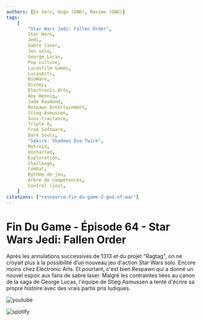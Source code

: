 ```yaml
---
authors: [Ex Serv, Hugo (GND), Maxime (GND)]
tags:
    [
        "Star Wars Jedi: Fallen Order",
        Star Wars,
        Jedi,
        Sabre laser,
        Jeu solo,
        George Lucas,
        Pop culture,
        Lucasfilm Games,
        LucasArts,
        BioWare,
        Disney,
        Electronic Arts,
        Amy Hennig,
        Jade Raymond,
        Respawn Entertainment,
        Stieg Asmussen,
        Sous-traitance,
        Triple A,
        From Software,
        Dark Souls,
        "Sekiro: Shadows Die Twice",
        Metroid,
        Uncharted,
        Exploration,
        Challenge,
        Combat,
        Rythme de jeu,
        Arbre de compétences,
        Control (jeu),
    ]
citations: ["ressource:fin-du-game-2-god-of-war"]
---
```


# Fin Du Game - Épisode 64 - Star Wars Jedi: Fallen Order

Après les annulations successives de 1313 et du projet "Ragtag", on ne croyait plus à la possibilité d’un nouveau jeu d'action Star Wars solo. Encore moins chez Electronic Arts.
Et pourtant, c'est bien Respawn qui a donné un nouvel espoir aux fans de sabre laser. Malgré les contraintes liées au canon de la saga de George Lucas, l'équipe de Stieg Asmussen a tenté d'écrire sa propre histoire avec des vrais partis pris ludiques.

![youtube](https://www.youtube.com/watch?v=n9JtcvEXIpQ)

![spotify](https://open.spotify.com/episode/0Zjruslq01gZqssiMhYtia)
